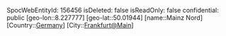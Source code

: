 ﻿---
location: [50.01944,8.227777]
type: Station
tags:
- geo/Station

---
SpocWebEntityId: 156456
isDeleted: false
isReadOnly: false
confidential: public
[geo-lon::8.227777]
[geo-lat::50.01944]
[name::Mainz Nord]
[Country::[Germany](geo/Continent/Europe/Germany.md)]
[City::[Frankfurt@Main](geo/Continent/Europe/Germany/Hessen/Frankfurt@Main.md)]

